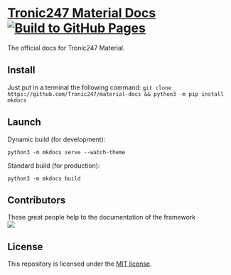 # [Tronic247 Material Docs](https://material.pages.dev/) [![Build to GitHub Pages](https://github.com/Tronic247/material-docs/actions/workflows/build.yml/badge.svg)](https://github.com/Tronic247/material-docs/actions/workflows/build.yml)
The official docs for Tronic247 Material.

## Install
Just put in a terminal the following command:
`git clone https://github.com/Tronic247/material-docs && python3 -m pip install mkdocs`

## Launch
Dynamic build (for development):

`python3 -m mkdocs serve --watch-theme`

Standard build (for production):

`python3 -m mkdocs build`

## Contributors
These great people help to the documentation of the framework<br>
<a href="https://github.com/tronic247/material-docs/graphs/contributors">
  <img src="https://contrib.rocks/image?repo=tronic247/material-docs" />
</a>

## License
This repository is licensed under the [MIT license](LICENSE).
